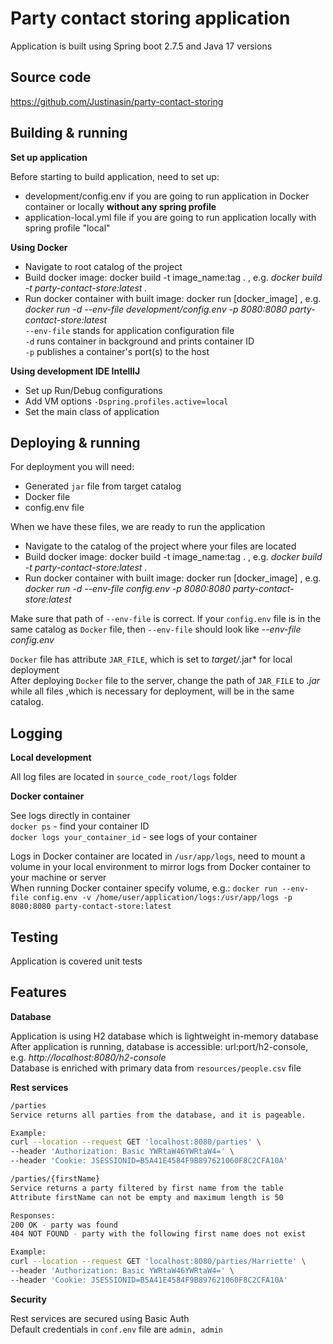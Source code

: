 # Party contact storing application

Application is built using Spring boot 2.7.5 and Java 17 versions

## Source code

https://github.com/Justinasin/party-contact-storing


## Building & running

**Set up application**

Before starting to build application, need to set up:

- development/config.env if you are going to run application in Docker container or locally **without any spring profile**
- application-local.yml file if you are going to run application locally with spring profile "local"

**Using Docker**

- Navigate to root catalog of the project
- Build docker image: docker build -t image_name:tag . , e.g. *docker build -t party-contact-store:latest
  .*
- Run docker container with built image: docker run [docker_image] , e.g. *docker run -d --env-file
  development/config.env -p 8080:8080 party-contact-store:latest*  
  `--env-file` stands for application configuration file  
  `-d` runs container in background and prints container ID  
  `-p` publishes a container's port(s) to the host

**Using development IDE IntellIJ**

- Set up Run/Debug configurations
- Add VM options `-Dspring.profiles.active=local`
- Set the main class of application

## Deploying & running

For deployment you will need:

- Generated `jar` file from target catalog
- Docker file
- config.env file

When we have these files, we are ready to run the application

- Navigate to the catalog of the project where your files are located
- Build docker image: docker build -t image_name:tag . , e.g. *docker build -t party-contact-store:latest
  .*
- Run docker container with built image: docker run [docker_image] , e.g. *docker run -d --env-file
  config.env -p 8080:8080 party-contact-store:latest*

Make sure that path of `--env-file` is correct. If your `config.env` file is in the same catalog
as `Docker`
file, then `--env-file` should look like *--env-file config.env*

`Docker` file has attribute `JAR_FILE`, which is set to *target/*.jar* for local deployment  
After deploying `Docker` file to the server, change the path of `JAR_FILE` to *.jar* while all files
,which is necessary for deployment, will be in the same catalog.

## Logging

**Local development**

All log files are located in `source_code_root/logs` folder

**Docker container**

See logs directly in container  
`docker ps` - find your container ID  
`docker logs your_container_id` - see logs of your container  

Logs in Docker container are located in `/usr/app/logs`, need to mount a volume in your local environment
to mirror logs from Docker container to your machine or server  
When running Docker container specify volume, e.g.: 
`docker run --env-file config.env -v /home/user/application/logs:/usr/app/logs -p 8080:8080 party-contact-store:latest`

## Testing

Application is covered unit tests 

## Features

**Database**

Application is using H2 database which is lightweight in-memory database  
After application is running, database is accessible: url:port/h2-console,
e.g. *http://localhost:8080/h2-console*  
Database is enriched with primary data from `resources/people.csv` file

**Rest services**

```sh
/parties  
Service returns all parties from the database, and it is pageable.

Example: 
curl --location --request GET 'localhost:8080/parties' \
--header 'Authorization: Basic YWRtaW46YWRtaW4=' \
--header 'Cookie: JSESSIONID=B5A41E4584F9B897621060F8C2CFA10A'
```

```sh  
/parties/{firstName}  
Service returns a party filtered by first name from the table  
Attribute firstName can not be empty and maximum length is 50 

Responses:  
200 OK - party was found  
404 NOT FOUND - party with the following first name does not exist  

Example:
curl --location --request GET 'localhost:8080/parties/Harriette' \
--header 'Authorization: Basic YWRtaW46YWRtaW4=' \
--header 'Cookie: JSESSIONID=B5A41E4584F9B897621060F8C2CFA10A'
```

**Security**  

Rest services are secured using Basic Auth  
Default credentials in `conf.env` file are `admin, admin`